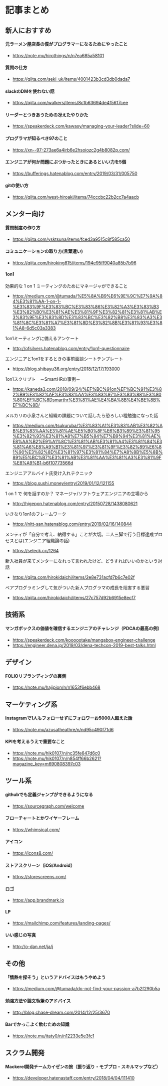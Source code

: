 # 記事まとめ

## 新人におすすめ

#### 元ラーメン屋店長の僕がプログラマーになるためにやったこと
- https://note.mu/hirothings/n/n7ea685a58101

#### 質問の仕方
- https://qiita.com/seki_uk/items/4001423b3cd3db0dada7

#### slackのDMを使わない話
- https://qiita.com/walkers/items/8c1b63694de4f5617cee

#### リーダーとつきあうための冴えたやりかた
- https://speakerdeck.com/kawasy/managing-your-leader?slide=60

#### プログラマが知るべき97のこと
- https://xn--97-273ae6a4irb6e2hsoiozc2g4b8082p.com/

#### エンジニアが何か問題にぶつかったときにあるといい力を5個
- https://bufferings.hatenablog.com/entry/2019/03/31/005750

#### gitの使い方
- https://qiita.com/west-hiroaki/items/74cccbc22b2cc7a4aacb

## メンター向け
#### 質問制度の作り方
- https://qiita.com/ysktsuna/items/fced3a9515c8f585ca50

#### コミュニケーションの取り方(言葉遣い)
- https://qiita.com/hiroking815/items/194e95ff9040a85b7b96

#### 1on1
効果的な 1 on 1 ミーティングのためにマネージャができること
- https://medium.com/@tumada/%E5%8A%B9%E6%9E%9C%E7%9A%84%E3%81%AA-1-on-1-%E3%83%9F%E3%83%BC%E3%83%86%E3%82%A3%E3%83%B3%E3%82%B0%E3%81%AE%E3%81%9F%E3%82%81%E3%81%AB%E3%83%9E%E3%83%8D%E3%83%BC%E3%82%B8%E3%83%A3%E3%81%8C%E3%81%A7%E3%81%8D%E3%82%8B%E3%81%93%E3%81%A8-6d5c03a3383

1on1ミーティングに備えるアンケート
- http://ofsilvers.hatenablog.com/entry/1on1-questionnaire

エンジニアと1on1をするときの事前面談シートテンプレート
- https://blog.shibayu36.org/entry/2018/12/17/193000

1on1スクリプト　－SmartHRの事例－
- https://kaneda3.com/2018/09/24/%EF%BC%91on%EF%BC%91%E3%82%B9%E3%82%AF%E3%83%AA%E3%83%97%E3%83%88%E3%80%80%EF%BC%8Dsmarthr%E3%81%AE%E4%BA%8B%E4%BE%8B%EF%BC%8D/

メルカリの小泉さんと組織の課題について話したら恐ろしい程勉強になった話
- https://medium.com/tsukuruba/%E3%83%A1%E3%83%AB%E3%82%AB%E3%83%AA%E3%81%AE%E5%B0%8F%E6%B3%89%E3%81%95%E3%82%93%E3%81%A8%E7%B5%84%E7%B9%94%E3%81%AE%E8%AA%B2%E9%A1%8C%E3%81%AB%E3%81%A4%E3%81%84%E3%81%A6%E8%A9%B1%E3%81%97%E3%81%9F%E3%82%89%E6%81%90%E3%82%8D%E3%81%97%E3%81%84%E7%A8%8B%E5%8B%89%E5%BC%B7%E3%81%AB%E3%81%AA%E3%81%A3%E3%81%9F%E8%A9%B1-b6f10773566d

エンジニアアルバイト氏受け入れテクニック
- https://blog.sushi.money/entry/2019/01/12/121155

1 on 1 で 何を話すのか？ マネージャ/ソフトウェアエンジニアの立場から
- http://higepon.hatenablog.com/entry/20150728/1438080621

いきなり1on1のフレームワーク
- https://nitt-san.hatenablog.com/entry/2019/02/16/140844

メンティが「自分で考え、納得する」ことが大切。二人三脚で行う目標達成プロセスとは(エンジニア組織論の話)
- https://seleck.cc/1264

新入社員が来てメンターになれって言われたけど、どうすればいいのかという対話
- https://qiita.com/hirokidaichi/items/2e8e731acfd7b6c7e02f

ペアプログラミングして気がついた新人プログラマの成長を阻害する悪習
- https://qiita.com/hirokidaichi/items/27c757d92b6915e8ecf7


## 技術系
#### マンガボックスの価値を確信するエンジニアのチャレンジ（PDCAの最高の例）
- https://speakerdeck.com/koooootake/mangabox-engineer-challenge
- https://engineer.dena.jp/2019/03/dena-techcon-2019-best-talks.html

## デザイン
#### FOLIOリブランディングの裏側
- https://note.mu/hajipion/n/n1653f6ebb468

## マーケティング系
#### Instagramで1人もフォローせずにフォロワーお5000人超えた話
- https://note.mu/azusatheathre/n/nd95c490f71d6

#### KPIを考えるうえで重要なこと
- https://note.mu/hik0107/n/nc35fe647d6c0
- https://note.mu/hik0107/n/n854ff66b2621?magazine_key=m690808397c03

## ツール系
#### githubでも定義ジャンプができるようになる
- https://sourcegraph.com/welcome

#### フローチャートとかワイヤーフレーム
- https://whimsical.com/

#### アイコン
- https://icons8.com/

#### ストアスクリーン（iOS/Android）
- https://storescreens.com/

#### ロゴ
- https://app.brandmark.io

#### LP
- https://mailchimp.com/features/landing-pages/

#### いい感じの写真
- http://o-dan.net/ja/j

## その他
#### 「情熱を探そう」というアドバイスはもうやめよう
- https://medium.com/@tumada/do-not-find-your-passion-a7b2f290b5a

#### 勉強方法や論文執筆のアドバイス
- http://blog.chase-dream.com/2014/12/25/3670

#### Barでかっこよく飲むための知識
- https://note.mu/itaty0/n/n12233e5e3fc1

## スクラム開発
#### Mackerel開発チームカイゼンの旅（振り返り・モブプロ・スキルマップなど）
- https://developer.hatenastaff.com/entry/2018/04/04/111410
